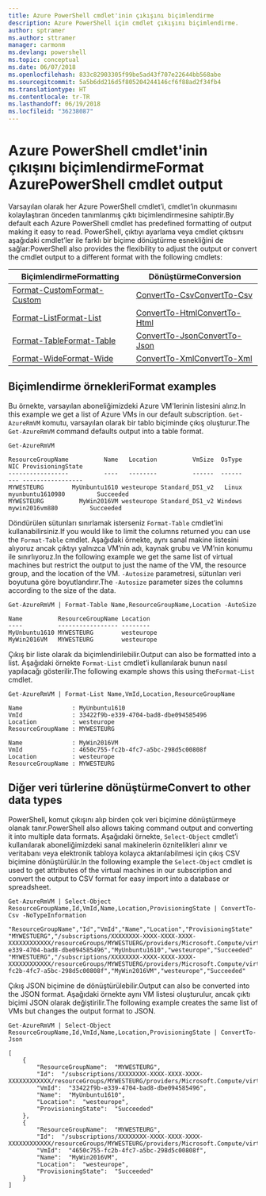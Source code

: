 ```yaml
---
title: Azure PowerShell cmdlet'inin çıkışını biçimlendirme
description: Azure PowerShell için cmdlet çıkışını biçimlendirme.
author: sptramer
ms.author: sttramer
manager: carmonm
ms.devlang: powershell
ms.topic: conceptual
ms.date: 06/07/2018
ms.openlocfilehash: 833c82903305f99be5ad43f707e22644bb568abe
ms.sourcegitcommit: 5a5b6dd216d5f805204244146cf6f88ad2f34fb4
ms.translationtype: HT
ms.contentlocale: tr-TR
ms.lasthandoff: 06/19/2018
ms.locfileid: "36238087"
---
```

# <a name="format-azurepowershell-cmdlet-output"></a><span data-ttu-id="c9f2e-103">Azure PowerShell cmdlet'inin çıkışını biçimlendirme</span><span class="sxs-lookup"><span data-stu-id="c9f2e-103">Format AzurePowerShell cmdlet output</span></span>

<span data-ttu-id="c9f2e-104">Varsayılan olarak her Azure PowerShell cmdlet’i, cmdlet’in okunmasını kolaylaştıran önceden tanımlanmış çıktı biçimlendirmesine sahiptir.</span><span class="sxs-lookup"><span data-stu-id="c9f2e-104">By default each Azure PowerShell cmdlet has predefined formatting of output making it easy to read.</span></span>  <span data-ttu-id="c9f2e-105">PowerShell, çıktıyı ayarlama veya cmdlet çıktısını aşağıdaki cmdlet’ler ile farklı bir biçime dönüştürme esnekliğini de sağlar:</span><span class="sxs-lookup"><span data-stu-id="c9f2e-105">PowerShell also provides the flexibility to adjust the output or convert the cmdlet output to a different format with the following cmdlets:</span></span>

| <span data-ttu-id="c9f2e-106">Biçimlendirme</span><span class="sxs-lookup"><span data-stu-id="c9f2e-106">Formatting</span></span>      | <span data-ttu-id="c9f2e-107">Dönüştürme</span><span class="sxs-lookup"><span data-stu-id="c9f2e-107">Conversion</span></span>       |
|-----------------|------------------|
| [<span data-ttu-id="c9f2e-108">Format-Custom</span><span class="sxs-lookup"><span data-stu-id="c9f2e-108">Format-Custom</span></span>](/powershell/module/microsoft.powershell.utility/format-custom) | [<span data-ttu-id="c9f2e-109">ConvertTo-Csv</span><span class="sxs-lookup"><span data-stu-id="c9f2e-109">ConvertTo-Csv</span></span>](/powershell/module/microsoft.powershell.utility/convertto-csv)  |
| [<span data-ttu-id="c9f2e-110">Format-List</span><span class="sxs-lookup"><span data-stu-id="c9f2e-110">Format-List</span></span>](/powershell/module/microsoft.powershell.utility/format-list)   | [<span data-ttu-id="c9f2e-111">ConvertTo-Html</span><span class="sxs-lookup"><span data-stu-id="c9f2e-111">ConvertTo-Html</span></span>](/powershell/module/microsoft.powershell.utility/convertto-html) |
| [<span data-ttu-id="c9f2e-112">Format-Table</span><span class="sxs-lookup"><span data-stu-id="c9f2e-112">Format-Table</span></span>](/powershell/module/microsoft.powershell.utility/format-table)  | [<span data-ttu-id="c9f2e-113">ConvertTo-Json</span><span class="sxs-lookup"><span data-stu-id="c9f2e-113">ConvertTo-Json</span></span>](/powershell/module/microsoft.powershell.utility/convertto-json) |
| [<span data-ttu-id="c9f2e-114">Format-Wide</span><span class="sxs-lookup"><span data-stu-id="c9f2e-114">Format-Wide</span></span>](/powershell/module/microsoft.powershell.utility/format-wide)   | [<span data-ttu-id="c9f2e-115">ConvertTo-Xml</span><span class="sxs-lookup"><span data-stu-id="c9f2e-115">ConvertTo-Xml</span></span>](/powershell/module/microsoft.powershell.utility/convertto-xml)  |

## <a name="format-examples"></a><span data-ttu-id="c9f2e-116">Biçimlendirme örnekleri</span><span class="sxs-lookup"><span data-stu-id="c9f2e-116">Format examples</span></span>

<span data-ttu-id="c9f2e-117">Bu örnekte, varsayılan aboneliğimizdeki Azure VM'lerinin listesini alırız.</span><span class="sxs-lookup"><span data-stu-id="c9f2e-117">In this example we get a list of Azure VMs in our default subscription.</span></span>  <span data-ttu-id="c9f2e-118">`Get-AzureRmVM` komutu, varsayılan olarak bir tablo biçiminde çıkış oluşturur.</span><span class="sxs-lookup"><span data-stu-id="c9f2e-118">The `Get-AzureRmVM` command defaults output into a table format.</span></span>

```azurepowershell-interactive
Get-AzureRmVM
```

```output
ResourceGroupName          Name   Location          VmSize  OsType              NIC ProvisioningState
-----------------          ----   --------          ------  ------              --- -----------------
MYWESTEURG        MyUnbuntu1610 westeurope Standard_DS1_v2   Linux myunbuntu1610980         Succeeded
MYWESTEURG          MyWin2016VM westeurope Standard_DS1_v2 Windows   mywin2016vm880         Succeeded
```

<span data-ttu-id="c9f2e-119">Döndürülen sütunları sınırlamak isterseniz `Format-Table` cmdlet’ini kullanabilirsiniz.</span><span class="sxs-lookup"><span data-stu-id="c9f2e-119">If you would like to limit the columns returned you can use the `Format-Table` cmdlet.</span></span> <span data-ttu-id="c9f2e-120">Aşağıdaki örnekte, aynı sanal makine listesini alıyoruz ancak çıktıyı yalnızca VM’nin adı, kaynak grubu ve VM’nin konumu ile sınırlıyoruz.</span><span class="sxs-lookup"><span data-stu-id="c9f2e-120">In the following example we get the same list of virtual machines but restrict the output to just the name of the VM, the resource group, and the location of the VM.</span></span>  <span data-ttu-id="c9f2e-121">`-Autosize` parametresi, sütunları veri boyutuna göre boyutlandırır.</span><span class="sxs-lookup"><span data-stu-id="c9f2e-121">The `-Autosize` parameter sizes the columns according to the size of the data.</span></span>

```azurepowershell-interactive
Get-AzureRmVM | Format-Table Name,ResourceGroupName,Location -AutoSize
```

```output
Name          ResourceGroupName Location
----          ----------------- --------
MyUnbuntu1610 MYWESTEURG        westeurope
MyWin2016VM   MYWESTEURG        westeurope
```

<span data-ttu-id="c9f2e-122">Çıkış bir liste olarak da biçimlendirilebilir.</span><span class="sxs-lookup"><span data-stu-id="c9f2e-122">Output can also be formatted into a list.</span></span> <span data-ttu-id="c9f2e-123">Aşağıdaki örnekte `Format-List` cmdlet’i kullanılarak bunun nasıl yapılacağı gösterilir.</span><span class="sxs-lookup"><span data-stu-id="c9f2e-123">The following example shows this using the`Format-List` cmdlet.</span></span>

```azurepowershell-interactive
Get-AzureRmVM | Format-List Name,VmId,Location,ResourceGroupName
```

```output
Name              : MyUnbuntu1610
VmId              : 33422f9b-e339-4704-bad8-dbe094585496
Location          : westeurope
ResourceGroupName : MYWESTEURG

Name              : MyWin2016VM
VmId              : 4650c755-fc2b-4fc7-a5bc-298d5c00808f
Location          : westeurope
ResourceGroupName : MYWESTEURG
```

## <a name="convert-to-other-data-types"></a><span data-ttu-id="c9f2e-124">Diğer veri türlerine dönüştürme</span><span class="sxs-lookup"><span data-stu-id="c9f2e-124">Convert to other data types</span></span>

<span data-ttu-id="c9f2e-125">PowerShell, komut çıkışını alıp birden çok veri biçimine dönüştürmeye olanak tanır.</span><span class="sxs-lookup"><span data-stu-id="c9f2e-125">PowerShell also allows taking command output and converting it into multiple data formats.</span></span> <span data-ttu-id="c9f2e-126">Aşağıdaki örnekte, `Select-Object` cmdlet’i kullanılarak aboneliğimizdeki sanal makinelerin öznitelikleri alınır ve veritabanı veya elektronik tabloya kolayca aktarılabilmesi için çıkış CSV biçimine dönüştürülür.</span><span class="sxs-lookup"><span data-stu-id="c9f2e-126">In the following example the `Select-Object` cmdlet is used to get attributes of the virtual machines in our subscription and convert the output to CSV format for easy import into a database or spreadsheet.</span></span>

```azurepowershell-interactive
Get-AzureRmVM | Select-Object ResourceGroupName,Id,VmId,Name,Location,ProvisioningState | ConvertTo-Csv -NoTypeInformation
```

```output
"ResourceGroupName","Id","VmId","Name","Location","ProvisioningState"
"MYWESTUERG","/subscriptions/XXXXXXXX-XXXX-XXXX-XXXX-XXXXXXXXXXXX/resourceGroups/MYWESTUERG/providers/Microsoft.Compute/virtualMachines/MyUnbuntu1610","33422f9b-e339-4704-bad8-dbe094585496","MyUnbuntu1610","westeurope","Succeeded"
"MYWESTUERG","/subscriptions/XXXXXXXX-XXXX-XXXX-XXXX-XXXXXXXXXXXX/resourceGroups/MYWESTUERG/providers/Microsoft.Compute/virtualMachines/MyWin2016VM","4650c755-fc2b-4fc7-a5bc-298d5c00808f","MyWin2016VM","westeurope","Succeeded"
```

<span data-ttu-id="c9f2e-127">Çıkış JSON biçimine de dönüştürülebilir.</span><span class="sxs-lookup"><span data-stu-id="c9f2e-127">Output can also be converted into the JSON format.</span></span>  <span data-ttu-id="c9f2e-128">Aşağıdaki örnekte aynı VM listesi oluşturulur, ancak çıktı biçimi JSON olarak değiştirilir.</span><span class="sxs-lookup"><span data-stu-id="c9f2e-128">The following example creates the same list of VMs but changes the output format to JSON.</span></span>

```azurepowershell-interactive
Get-AzureRmVM | Select-Object ResourceGroupName,Id,VmId,Name,Location,ProvisioningState | ConvertTo-Json
```

```output
[
    {
        "ResourceGroupName":  "MYWESTEURG",
        "Id":  "/subscriptions/XXXXXXXX-XXXX-XXXX-XXXX-XXXXXXXXXXXX/resourceGroups/MYWESTEURG/providers/Microsoft.Compute/virtualMachines/MyUnbuntu1610",
        "VmId":  "33422f9b-e339-4704-bad8-dbe094585496",
        "Name":  "MyUnbuntu1610",
        "Location":  "westeurope",
        "ProvisioningState":  "Succeeded"
    },
    {
        "ResourceGroupName":  "MYWESTEURG",
        "Id":  "/subscriptions/XXXXXXXX-XXXX-XXXX-XXXX-XXXXXXXXXXXX/resourceGroups/MYWESTEURG/providers/Microsoft.Compute/virtualMachines/MyWin2016VM",
        "VmId":  "4650c755-fc2b-4fc7-a5bc-298d5c00808f",
        "Name":  "MyWin2016VM",
        "Location":  "westeurope",
        "ProvisioningState":  "Succeeded"
    }
]
```
